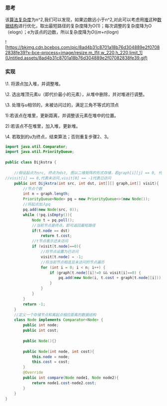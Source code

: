 

### 思考

该[算法复杂度](https://baike.baidu.com/item/算法复杂度)为n^2,我们可以发现，如果边数远小于n^2,对此可以考虑用[堆](https://baike.baidu.com/item/堆)这种[数据结构](https://baike.baidu.com/item/数据结构/1450)进行优化，取出最短路径的复杂度降为O(1)；每次调整的复杂度降为O（elogn）；e为该点的边数，所以复杂度降为*O*((*m*+*n*)log*n*)

![https://bkimg.cdn.bcebos.com/pic/8ad4b31c8701a18b76d304889e2f07082838fe39?x-bce-process=image/resize,m_lfit,w_220,h_220,limit_1](Untitled.assets/8ad4b31c8701a18b76d304889e2f07082838fe39.gif)

### 实现

\1. 将源点加入堆，并调整堆。 

\2. 选出堆顶元素u（即代价最小的元素），从堆中删除，并对堆进行调整。 

\3. 处理与u相邻的，未被访问过的，满足三角不等式的顶点 

1):若该点在堆里，更新距离，并调整该元素在堆中的位置。

2):若该点不在堆里，加入堆，更新堆。

\4. 若取到的u为终点，结束算法；否则重复步骤2、3。

```java
import java.util.Comparator;
import java.util.PriorityQueue;

public class Dijkstra {

    //假设起点为src, 终点为dst, 图以二维矩阵的形式存储，若graph[i][j] == 0, 代表i,j不相连
//visit[i] == 0,代表未访问,visit[0] == -1代表已访问
    public int Dijkstra(int src, int dst, int[][] graph,int[] visit){
        //节点个数
        int n = graph.length;
        PriorityQueue<Node> pq = new PriorityQueue<>(new Node());
        //将起点加入pq
        pq.add(new Node(src, 0));
        while (!pq.isEmpty()){
            Node t = pq.poll();
            //当前节点是终点，即可返回最短路径
            if(t.node == dst)
                return t.cost;
            //t节点表示还未访问
            if (visit[t.node]==0){
                //将节点设置为已访问
                visit[t.node] = -1;
                //将当前节点相连且未访问的节点遍历
                for (int i = 0; i < n; i++) {
                    if (graph[t.node][i]!=0 && visit[i]==0) {
                        pq.add(new Node(i, t.cost + graph[t.node][i]));
                    }
                }
            }
        }
        return -1;
    }
    //定义一个存储节点和离起点相应距离的数据结构
    class Node implements Comparator<Node> {
        public int node;
        public int cost;

        public Node(){}

        public Node(int node, int cost){
            this.node = node;
            this.cost = cost;
        }
        @Override
        public int compare(Node node1, Node node2){
            return node1.cost-node2.cost;
        }
    }
}
```